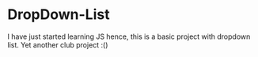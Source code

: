 # DropDown-List

I have just started learning JS hence, this is a basic project with dropdown list.
Yet another club project :()
